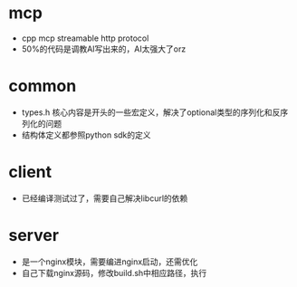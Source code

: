 # mcp
* cpp mcp streamable http protocol
* 50%的代码是调教AI写出来的，AI太强大了orz

# common
* types.h 核心内容是开头的一些宏定义，解决了optional类型的序列化和反序列化的问题
* 结构体定义都参照python sdk的定义

# client
* 已经编译测试过了，需要自己解决libcurl的依赖

# server
* 是一个nginx模块，需要编进nginx启动，还需优化
* 自己下载nginx源码，修改build.sh中相应路径，执行
